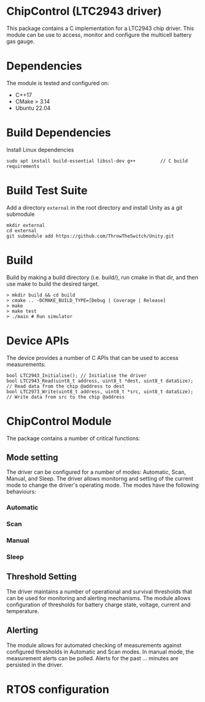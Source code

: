 # ChipControl (LTC2943 driver)
This package contains a C implementation for a LTC2943 chip driver. This module can be use to access, monitor and configure the multicell battery gas gauge. 

# Dependencies
The module is tested and configured on:

* C++17
* CMake > 3.14
* Ubuntu 22.04

# Build Dependencies
Install Linux dependencies
```
sudo apt install build-essential libssl-dev g++         // C build requirements
```

# Build Test Suite
Add a directory `external` in the root directory and install Unity as a git submodule
```
mkdir external
cd external
git submodule add https://github.com/ThrowTheSwitch/Unity.git 
```

# Build
Build by making a build directory (i.e. build/), run cmake in that dir, and then use 
make to build the desired target.

```
> mkdir build && cd build
> cmake .. -DCMAKE_BUILD_TYPE=[Debug | Coverage | Release]
> make
> make test
> ./main # Run simulator
```

# Device APIs
The device provides a number of C APIs that can be used to access measurements:
```
bool LTC2943_Initialise(); // Initialise the driver
bool LTC2943_Read(uint8_t address, uint8_t *dest, uint8_t dataSize);  // Read data from the chip @address to dest
bool LTC2973_Write(uint8_t address, uint8_t *src, uint8_t dataSize);   // Write data from src to the chip @address
```

# ChipControl Module
The package contains a number of critical functions:

## Mode setting
The driver can be configured for a number of modes: Automatic, Scan, Manual, and Sleep. The driver allows monitorng and setting of the current mode to change the driver's operating mode. The modes have the following behaviours:
 

### Automatic
### Scan 
### Manual 
### Sleep 

## Threshold Setting
The driver maintains a number of operational and survival thresholds that can be used for monitoring and alerting mechanisms. The module allows configuration of thresholds for battery charge state, voltage, current and temperature.

## Alerting
The module allows for automated checking of measurements against configured thresholds in Automatic and Scan modes. In manual mode, the measurement alerts can be polled. Alerts for the past ... minutes are persisted in the driver.

# RTOS configuration
